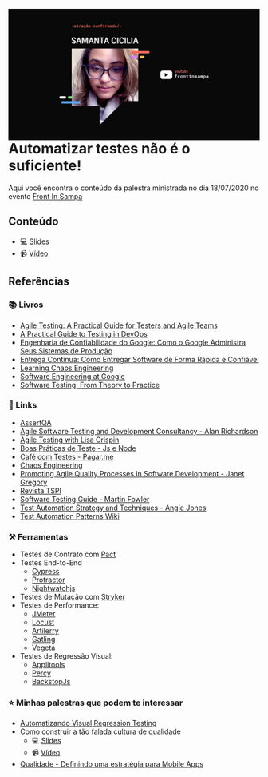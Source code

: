 <img src="../.github/front-in-sampa.jpeg"
     alt="Front In Sampa"
     style="float: left; margin-right: 10px;" />

# Automatizar testes não é o suficiente!

Aqui você encontra o conteúdo da palestra ministrada no dia 18/07/2020 no evento [Front In Sampa](https://www.frontinsampa.com.br/)

## Conteúdo

- :computer: [Slides](https://speakerdeck.com/samycici/automatizar-testes-nao-e-suficiente)
- :video_camera: [Vídeo](https://www.youtube.com/c/FrontinSampa)

## Referências

### :books: Livros

- [Agile Testing: A Practical Guide for Testers and Agile Teams](https://www.amazon.com.br/dp/B001QL5N4K/ref=cm_sw_r_tw_dp_x_Aj4cFbPVZX3NG)
- [A Practical Guide to Testing in DevOps](https://leanpub.com/testingindevops)
- [Engenharia de Confiabilidade do Google: Como o Google Administra Seus Sistemas de Produção](https://www.amazon.com.br/dp/8575225170/?coliid=I2KABQ8ZSMV1YC&colid=2ACIQ01SKFMIE&psc=1&ref_=lv_ov_lig_dp_it)
- [Entrega Contínua: Como Entregar Software de Forma Rápida e Confiável](https://www.amazon.com.br/dp/B016LFWKG4/?coliid=I3A2MSMPJAT9LU&colid=2ACIQ01SKFMIE&psc=0&ref_=lv_ov_lig_dp_it)
- [Learning Chaos Engineering](https://www.amazon.com.br/dp/1492051004/?coliid=I1FEAJORXLCRLP&colid=2ACIQ01SKFMIE&psc=1&ref_=lv_ov_lig_dp_it)
- [Software Engineering at Google](https://www.amazon.com.br/dp/1492082791/?coliid=I1E517XGRZ6GHW&colid=2ACIQ01SKFMIE&psc=1&ref_=lv_ov_lig_dp_it)
- [Software Testing: From Theory to Practice](https://sttp.site/)


### :link: Links

- [AssertQA](https://medium.com/assertqualityassurance)
- [Agile Software Testing and Development Consultancy - Alan Richardson](https://www.eviltester.com/)
- [Agile Testing with Lisa Crispin](https://lisacrispin.com/)
- [Boas Práticas de Teste - Js e Node](https://github.com/goldbergyoni/javascript-testing-best-practices/blob/master/readme-pt-br.md)
- [Café com Testes - Pagar.me](https://github.com/pagarme/cafe-com-testes)
- [Chaos Engineering](https://github.com/dastergon/awesome-chaos-engineering)
- [Promoting Agile Quality Processes in Software Development - Janet Gregory](https://janetgregory.ca/)
- [Revista TSPI](https://medium.com/revista-tspi)
- [Software Testing Guide - Martin Fowler](https://martinfowler.com/testing/)
- [Test Automation Strategy and Techniques - Angie Jones](https://angiejones.tech/)
- [Test Automation Patterns Wiki](https://testautomationpatterns.org/wiki/index.php/Main_Page)

### :hammer_and_pick: Ferramentas

- Testes de Contrato com [Pact](https://pact.io/)
- Testes End-to-End
    - [Cypress](https://www.cypress.io/)
    - [Protractor](https://www.protractortest.org/#/)
    - [Nightwatchjs](https://nightwatchjs.org/)
- Testes de Mutação com [Stryker](https://stryker-mutator.io/)
- Testes de Performance:
    - [JMeter](https://jmeter.apache.org/)
    - [Locust](https://locust.io/)
    - [Artilerry](https://artillery.io/)
    - [Gatling](https://gatling.io/)
    - [Vegeta](https://github.com/tsenart/vegeta)
- Testes de Regressão Visual:
    - [Applitools](https://applitools.com/)
    - [Percy](https://percy.io/)
    - [BackstopJs](https://github.com/garris/BackstopJS)

### :star: Minhas palestras que podem te interessar

- [Automatizando Visual Regression Testing](https://www.slideshare.net/samantacicilia/intercon-automatizando-visual-regression-testing)
- Como construir a tão falada cultura de qualidade
    - :computer: [Slides](https://speakerdeck.com/samycici/como-construir-a-tao-falada-cultura-de-qualidade)
    - :video_camera: [Vídeo](https://youtu.be/jFBkL2Sq7XQ)
- [Qualidade - Definindo uma estratégia para Mobile Apps](https://speakerdeck.com/samycici/qualidade-definindo-uma-estrategia-para-mobile-apps)
